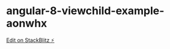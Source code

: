 # angular-8-viewchild-example-aonwhx

[Edit on StackBlitz ⚡️](https://stackblitz.com/edit/angular-8-viewchild-example-aonwhx)